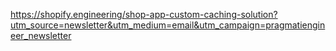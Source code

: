 https://shopify.engineering/shop-app-custom-caching-solution?utm_source=newsletter&utm_medium=email&utm_campaign=pragmatiengineer_newsletter
